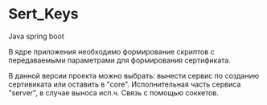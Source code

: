 # Sert_Keys
Java spring boot

В ядре приложения необходимо формирование скриптов с передаваемыми параметрами
для формирования сертификата.

В данной версии проекта можно выбрать: вынести сервис по созданию сертивиката или оставить в "core".
Исполнительная часть сервиса "server", в случае выноса исп.ч. Связь с помощью соккетов.
